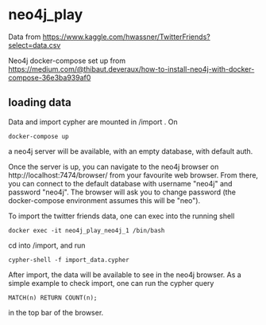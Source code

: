 # neo4j_play

Data from https://www.kaggle.com/hwassner/TwitterFriends?select=data.csv

Neo4j docker-compose set up from https://medium.com/@thibaut.deveraux/how-to-install-neo4j-with-docker-compose-36e3ba939af0

## loading data

Data and import cypher are mounted in /import . On
```
docker-compose up
```
a neo4j server will be available, with an empty database, with default auth.

Once the server is up, you can navigate to the neo4j browser on http://localhost:7474/browser/ from your favourite web browser. From there, you can connect to the default database with username "neo4j" and password "neo4j". The browser will ask you to change password (the docker-compose environment assumes this will be "neo").

To import the twitter friends data, one can exec into the running shell
```
docker exec -it neo4j_play_neo4j_1 /bin/bash
```
cd into /import, and run
```
cypher-shell -f import_data.cypher
```
After import, the data will be available to see in the neo4j browser. As a simple example to check import, one can run the cypher query
```
MATCH(n) RETURN COUNT(n);
```
in the top bar of the browser.